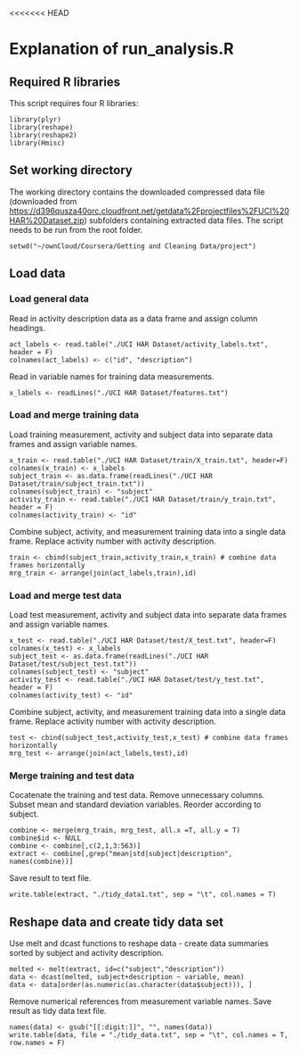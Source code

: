 <<<<<<< HEAD
# Explanation of run_analysis.R

## Required R libraries

This script requires four R libraries:

```{r}
library(plyr)
library(reshape)
library(reshape2)
library(Hmisc)
```
## Set working directory

The working directory contains the downloaded compressed data file (downloaded from https://d396qusza40orc.cloudfront.net/getdata%2Fprojectfiles%2FUCI%20HAR%20Dataset.zip) subfolders containing extracted data files.  The script needs to be run from the root folder.


```{r}
setwd("~/ownCloud/Coursera/Getting and Cleaning Data/project")
```

## Load data

###  Load general data

Read in activity description data as a data frame and assign column headings.

```{r}
act_labels <- read.table("./UCI HAR Dataset/activity_labels.txt", header = F) 
colnames(act_labels) <- c("id", "description") 
```

Read in variable names for training data measurements.

```{r}
x_labels <- readLines("./UCI HAR Dataset/features.txt") 
```

### Load and merge training data

Load training measurement, activity and subject data into separate data frames and assign variable names.

```{r}
x_train <- read.table("./UCI HAR Dataset/train/X_train.txt", header=F)
colnames(x_train) <- x_labels 
subject_train <- as.data.frame(readLines("./UCI HAR Dataset/train/subject_train.txt")) 
colnames(subject_train) <- "subject" 
activity_train <- read.table("./UCI HAR Dataset/train/y_train.txt", header = F)
colnames(activity_train) <- "id"
```

Combine subject, activity, and measurement training data into a single data frame.  Replace activity number with activity description.

```{r}
train <- cbind(subject_train,activity_train,x_train) # combine data frames horizontally
mrg_train <- arrange(join(act_labels,train),id)
```

### Load and merge test data

Load test measurement, activity and subject data into separate data frames and assign variable names.

```{r}
x_test <- read.table("./UCI HAR Dataset/test/X_test.txt", header=F)
colnames(x_test) <- x_labels 
subject_test <- as.data.frame(readLines("./UCI HAR Dataset/test/subject_test.txt")) 
colnames(subject_test) <- "subject" 
activity_test <- read.table("./UCI HAR Dataset/test/y_test.txt", header = F)
colnames(activity_test) <- "id"
```

Combine subject, activity, and measurement training data into a single data frame.  Replace activity number with activity description.

```{r}
test <- cbind(subject_test,activity_test,x_test) # combine data frames horizontally
mrg_test <- arrange(join(act_labels,test),id)
```

### Merge training and test data

Cocatenate the training and test data.  Remove unnecessary columns. Subset mean and standard deviation variables. Reorder according to subject.

```{r}
combine <- merge(mrg_train, mrg_test, all.x =T, all.y = T) 
combine$id <- NULL 
combine <- combine[,c(2,1,3:563)] 
extract <- combine[,grep("mean|std|subject|description", names(combine))] 
```

Save result to text file.

```{r}
write.table(extract, "./tidy_data1.txt", sep = "\t", col.names = T) 
```

## Reshape data and create tidy data set

Use melt and dcast functions to reshape data - create data summaries sorted by subject and activity description.

```{r}
melted <- melt(extract, id=c("subject","description")) 
data <- dcast(melted, subject+description ~ variable, mean) 
data <- data[order(as.numeric(as.character(data$subject))), ] 
```

Remove numerical references from measurement variable names.  Save result as tidy data text file.

```{r}
names(data) <- gsub("[[:digit:]]", "", names(data)) 
write.table(data, file = "./tidy_data.txt", sep = "\t", col.names = T, row.names = F)
```

